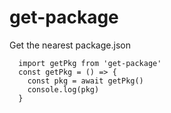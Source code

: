 # get-package

Get the nearest package.json

```
  import getPkg from 'get-package'
  const getPkg = () => {
    const pkg = await getPkg()
    console.log(pkg)
  }
```
